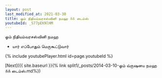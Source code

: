 ```yaml
---
layout: post
last_modified_at: 2021-03-30
title: ஓம் நிதியம்வரசஸ்வினி நமஹ ௧௧ டைம்ஸ்
youtubeId: _S77pEKNlHM
---
```

 
 
 ஓம் நிதியம்வரசஸ்வினி நமஹ  
 
 -  யார் எப்போதும் மெருகூட்டுவார் 
 
  
 
  
 
 
 
 
 
 


{% include youtubePlayer.html id=page.youtubeId %}
 
[Next]({{ site.baseurl }}{% link  split1/_posts/2014-03-10-ஓம் வ்ருஷனய நமஹ ௧௧ டைம்ஸ்.md%})
 
